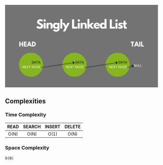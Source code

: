 ![List Structure](./singly-linked-list.png)

## Complexities

### Time Complexity
|  READ  | SEARCH | INSERT | DELETE |
|:------:|:------:|:------:|:------:|
| O(N)   | O(N)   | O(1)   |O(N)    |

### Space Complexity
```
O(N)
```
